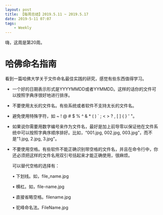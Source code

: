 ```yaml
---
layout: post
title: 【每周总结】2019.5.11 ~ 2019.5.17
date: 2019-5-11 07:07
tags:
    - Weekly
---
```


嗨，这周是第20周。

# 哈佛命名指南

看到一篇哈佛大学关于文件命名最佳实践的研究，感觉有些东西值得学习。

* 一个好的日期表示形式是YYYYMMDD或者YYMMDD。这样的话你的文件可以按照字典序很好地进行排序。
* 不要使用太长的文件名。有些系统或者软件不支持太长的文件名。
* 避免使用特殊字符，如  ~ ! @ # $ % ^ & * ( ) ` ; < > ? , [ ] { } ' "。
* 如果说你需要用数字编号来作为文件名，最好是加上前导零以保证他在文件系统中可以按照字典序顺序排好。比如，“001.jpg, 002.jpg, 003.jpg”，而不是"1.jpg, 2.jpg, 3.jpg"。
* 不要使用空格。有些软件不能正确识别带空格的文件名，并且在命令行中，你还必须把这样的文件名用双引号括起来才能正确使用，很麻烦。

	可以替代空格的选择有：

	• 下划线。如，file_name.jpg

	• 横杠。如，file-name.jpg

	• 直接省略空格。filename.jpg

	• 驼峰命名法。FileName.jpg
